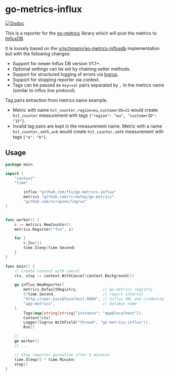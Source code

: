 go-metrics-influx
=================

[![Godoc](http://img.shields.io/badge/godoc-reference-blue.svg?style=flat)](https://godoc.org/github.com/fln/go-metrics-influx)

This is a reporter for the [go-metrics](https://github.com/rcrowley/go-metrics)
library which will post the metrics to [InfluxDB](https://influxdb.com/).

It is loosely based on the
[vrischmann/go-metrics-influxdb](https://github.com/vrischmann/go-metrics-influxdb)
implementation but with the following changes:

- Support for newer Influx DB version V1.1+.
- Optional settings can be set by chaining setter methods.
- Support for structured logging of errors via [logrus](vrischmann/go-metrics-influxdb).
- Support for stopping reporter via context.
- Tags can be passed as `key=val` pairs separated by `,` in the metrics name
  (similar to influx line protocol).

Tag pairs extraction from metrics name example:

- Metric with name `hit_counter,region=eu,customerID=15` would create
  `hit_counter` measurement with tags `{"region": "eu", "customerID": "15"}`.
- Invalid tag pairs are kept in the measurement name. Metric with a name
  `hit_counter,smth,a=b` would create `hit_counter,smth` measurement with tags
  `{"a": "b"}`.

Usage
-----

```go
package main

import (
	"context"
	"time"

        influx "github.com/fln/go-metrics-influx"
        metrics "github.com/rcrowley/go-metrics"
        "github.com/sirupsen/logrus"
)


func worker() {
	c := metrics.NewCounter()
	metrics.Register("foo", c)

	for {
		c.Inc(1)
		time.Sleep(time.Second)
	}
}

func main() {
	// Create context with cancel
	ctx, stop := context.WithCancel(context.Background())

	go influx.NewReporter(
		metrics.DefaultRegistry,           // go-metrics registry
		5*time.Second,                     // report interval
		"http://user:pass@localhost:8086", // Influx URL and credentials
		"app-metrics",                     // databse name
	).
		Tags(map[string]string{"instance": "app@localhost"}).
		Context(ctx).
		Logger(logrus.WithField("thread", "go-metrics-influx")).
		Run()

	// ...
	go worker()
	// ...

	// Stop reporter goroutine after 5 minutes
	time.Sleep(5 * time.Minute)
	stop()
}
```
